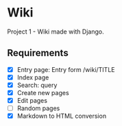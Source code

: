 # Wiki
Project 1 - Wiki made with Django. 

## Requirements

- [x] Entry page: Entry form /wiki/TITLE
- [x] Index page
- [x] Search: query
- [x] Create new pages
- [x] Edit pages
- [ ] Random pages
- [x] Markdown to HTML conversion
